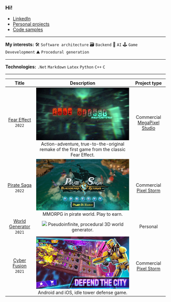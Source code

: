 ### Hi!

 * [LinkedIn](https://www.linkedin.com/in/micha%C5%82-wi%C4%99cek-8286b1206/)
 * [Personal projects](https://github.com/stars/wiecek1873/lists/personal-unity-projects)
 * [Code samples](https://github.com/stars/wiecek1873/lists/code-samples)
 
___
**My interests:**
🛠 `Software architecture`
🗃 `Backend`
🤖 `AI`
🕹 `Game Devevelopment`
⛰ `Procedural generation`

___
**Technologies:**
`.Net` `Markdown` `Latex` `Python` `C++` `C`
  
___
| **Title**               | Description                                     | Project type           |
| :----------------------:        | :---------------------------------------------------: | :----------------: |
| [Fear Effect] `2022`            | ![](FearEffectReinvented.jpg) Action-adventure, true-to-the-original remake of the first game from the classic Fear Effect.| Commercial [MegaPixel Studio]|
| [Pirate Saga] `2022`            | ![](PirateSaga.png) MMORPG in pirate world. Play to earn.  | Commercial [Pixel Storm] |
| [World Generator] `2021`        | ![](https://github.com/wiecek1873/WorldGenerator/blob/main/Docs/MainImage.png) Pseudoinfinite, procedural 3D world generator. | Personal|
| [Cyber Fusion] `2021`           |![](CyberFusion.png) Android and iOS, idle tower defense game. | Commercial [Pixel Storm] |

[Pixel Storm]: https://pixelstorm.pl/
[Cyber Fusion]: https://play.google.com/store/apps/details?id=com.PixelStorm.CyberPolice2&hl=pl&gl=US
[World Generator]: https://github.com/wiecek1873/WorldGenerator
[Pirate Saga]: https://www.youtube.com/watch?v=K12RCeAFSE4&ab_channel=bkazmierczakful
[Fear Effect]: https://www.youtube.com/watch?v=tkxIJuzBH1Y&ab_channel=ForeverEntertainment

[MegaPixel Studio]: https://megapixel-studio.com/

